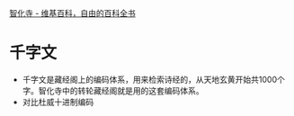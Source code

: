
[智化寺 - 维基百科，自由的百科全书](cubox://card?id=2c9f851685fc593101860141782b2744)

# 千字文

- 千字文是藏经阁上的编码体系，用来检索诗经的，从天地玄黄开始共1000个字。智化寺中的转轮藏经阁就是用的这套编码体系。
- 对比杜威十进制编码

